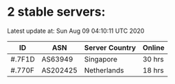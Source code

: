 # 2 stable servers:

Latest update at: Sun Aug 09 04:10:11 UTC 2020

| ID | ASN | Server Country | Online |
| -- | --- | -------------- | ------ |
| #.7F1D | AS63949 | Singapore | 30 hrs |
| #.770F | AS202425 | Netherlands | 18 hrs |

